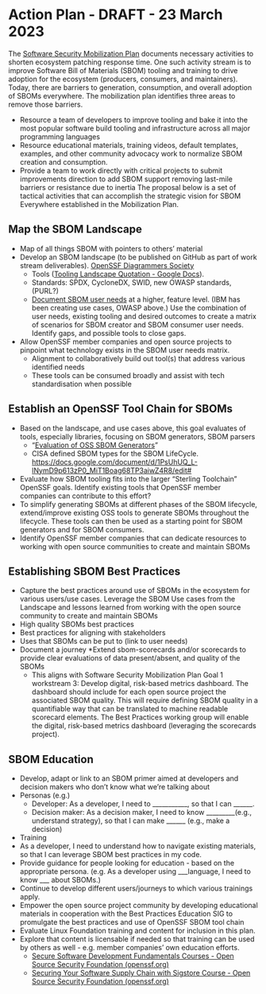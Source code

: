 # Action Plan - DRAFT - 23 March 2023

The [Software Security Mobilization Plan](https://openssf.org/oss-security-mobilization-plan/) documents necessary activities
to shorten ecosystem patching response time. One such activity stream 
is to improve Software Bill of Materials (SBOM) tooling and training 
to drive adoption for the ecosystem (producers, consumers, and maintainers).
Today, there are barriers to generation, consumption, and overall adoption
of SBOMs everywhere. The mobilization plan identifies three areas to remove
those barriers.
* Resource a team of developers to improve tooling and bake it into the
most popular software build tooling and infrastructure across all major
programming languages
* Resource educational materials, training videos, default templates,
examples, and other community advocacy work to normalize SBOM creation
and consumption.
* Provide a team to work directly with critical projects to submit
improvements direction to add SBOM support removing last-mile barriers
or resistance due to inertia
The proposal below is a set of tactical activities that can accomplish
the strategic vision for SBOM Everywhere established in the Mobilization
Plan.

## Map the SBOM Landscape
* Map of all things SBOM with pointers to others’ material
* Develop an SBOM landscape (to be published on GitHub as part of work
stream deliverables). [OpenSSF Diagrammers Society](https://github.com/ossf/diagrammers-society)
  * Tools  ([Tooling Landscape Quotation - Google Docs](https://docs.google.com/document/d/1gLSMHJ-l09r73aBDAIG4ld4pbC85D5UgTaICKqmKXKg/edit)). 
  * Standards: SPDX, CycloneDX, SWID, new OWASP standards, (PURL?)
  * [Document SBOM user needs](https://docs.google.com/document/d/1vTTewezRcboak5r5ahPMwEzwUT3K_SFB3lMGthqZ4Zc/edit?pli=1) at a higher, feature level.
(IBM has been creating use cases, OWASP above.)
Use the combination of user needs, existing tooling and desired
outcomes to create a matrix of scenarios for SBOM creator and SBOM
consumer user needs. Identify gaps, and possible tools to close gaps.
* Allow OpenSSF member companies and open source projects to pinpoint
what technology exists in the SBOM user needs matrix. 
  * Alignment to collaboratively build out tool(s) that address
  various identified needs
  * These tools can be consumed broadly and assist with tech
  standardisation when possible
## Establish an OpenSSF Tool Chain for SBOMs
* Based on the landscape, and use cases above, this goal evaluates
of tools, especially libraries, focusing on SBOM generators, SBOM parsers
  * “[Evaluation of OSS SBOM Generators](https://docs.google.com/document/d/1UeV0BhZHKBIJY8fi40hAly3jP_dH9u7Nao4Alw8fY0Y/edit#)” 
  * CISA defined SBOM types for the SBOM LifeCycle. https://docs.google.com/document/d/1PsUhUQ_L-lNymD9p613zP0_MiT1Boag68TP3aiwZ4R8/edit#
* Evaluate how SBOM tooling fits into the larger “Sterling Toolchain”
OpenSSF goals. Identify existing tools that OpenSSF member companies
can contribute to this effort?
* To simplify generating SBOMs at different phases of the SBOM
lifecycle, extend/improve existing OSS tools to generate SBOMs
throughout the lifecycle. These tools can then be used as a starting
point for SBOM generators and for SBOM consumers.
* Identify OpenSSF member companies that can dedicate resources to
working with open source communities to create and maintain SBOMs
## Establishing SBOM Best Practices
* Capture the best practices around use of SBOMs in the ecosystem for
various users/use cases. Leverage the SBOM Use cases from the
Landscape and lessons learned from working with the open source
community to create and maintain SBOMs
* High quality SBOMs best practices
* Best practices for aligning with stakeholders
* Uses that SBOMs can be put to (link to user needs)
* Document a journey
  *Extend sbom-scorecards and/or scorecards to provide clear
  evaluations of data present/absent, and quality of the SBOMs
  * This aligns with Software Security Mobilization Plan Goal 1 workstream 3:
  Develop digital, risk-based metrics dashboard.
  The dashboard should include for each open source project the associated SBOM quality.
  This will require defining SBOM quality in a quantifiable way that can be
  translated to machine readable scorecard elements.
  The Best Practices working group will enable the digital,
  risk-based metrics dashboard (leveraging the scorecards project).
## SBOM Education
*  Develop, adapt or link to an SBOM primer aimed at developers
and decision makers who don’t know what we’re talking about
  * Personas (e.g.)
    * Developer: As a developer, I need to ___________, so that I can ______.
    * Decision maker: As a decision maker, I need to know  _________(e.g.,
    understand strategy), so that I can make ______ (e.g., make a decision)
  * Training
  * As a developer, I need to understand how to navigate existing materials,
  so that I can leverage SBOM best practices in my code.
  * Provide guidance for people looking for education - based on the
  appropriate persona. 
  (e.g. As a developer using ___language, I need to know ___ about SBOMs.)
  * Continue to develop different users/journeys to which various
  trainings apply.
* Empower the open source project community by developing educational
materials in cooperation with the Best Practices Education SIG
to promulgate the best practices and use of OpenSSF SBOM tool chain
* Evaluate Linux Foundation training and content for inclusion in this plan.
* Explore that content is licensable if needed so that training
can be used by others as well - e.g. member companies’ own education efforts. 
  * [Secure Software Development Fundamentals Courses - Open Source Security Foundation (openssf.org)](https://openssf.org/training/courses/)
  * [Securing Your Software Supply Chain with Sigstore Course - Open Source Security Foundation (openssf.org)](https://openssf.org/training/securing-your-software-supply-chain-with-sigstore-course/)
